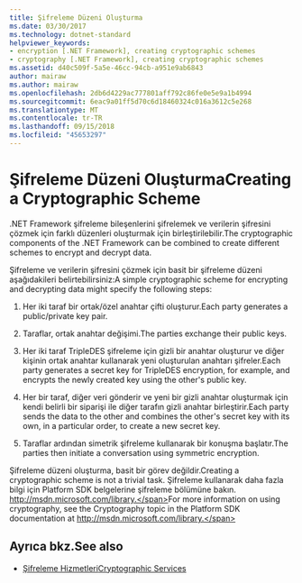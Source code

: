 ```yaml
---
title: Şifreleme Düzeni Oluşturma
ms.date: 03/30/2017
ms.technology: dotnet-standard
helpviewer_keywords:
- encryption [.NET Framework], creating cryptographic schemes
- cryptography [.NET Framework], creating cryptographic schemes
ms.assetid: d40c509f-5a5e-46cc-94cb-a951e9ab6843
author: mairaw
ms.author: mairaw
ms.openlocfilehash: 2db6d4229ac777801aff792c86fe0e5e9a1b4994
ms.sourcegitcommit: 6eac9a01ff5d70c6d18460324c016a3612c5e268
ms.translationtype: MT
ms.contentlocale: tr-TR
ms.lasthandoff: 09/15/2018
ms.locfileid: "45653297"
---
```

# <a name="creating-a-cryptographic-scheme"></a><span data-ttu-id="a15fe-102">Şifreleme Düzeni Oluşturma</span><span class="sxs-lookup"><span data-stu-id="a15fe-102">Creating a Cryptographic Scheme</span></span>
<span data-ttu-id="a15fe-103">.NET Framework şifreleme bileşenlerini şifrelemek ve verilerin şifresini çözmek için farklı düzenleri oluşturmak için birleştirilebilir.</span><span class="sxs-lookup"><span data-stu-id="a15fe-103">The cryptographic components of the .NET Framework can be combined to create different schemes to encrypt and decrypt data.</span></span>  
  
 <span data-ttu-id="a15fe-104">Şifreleme ve verilerin şifresini çözmek için basit bir şifreleme düzeni aşağıdakileri belirtebilirsiniz:</span><span class="sxs-lookup"><span data-stu-id="a15fe-104">A simple cryptographic scheme for encrypting and decrypting data might specify the following steps:</span></span>  
  
1.  <span data-ttu-id="a15fe-105">Her iki taraf bir ortak/özel anahtar çifti oluşturur.</span><span class="sxs-lookup"><span data-stu-id="a15fe-105">Each party generates a public/private key pair.</span></span>  
  
2.  <span data-ttu-id="a15fe-106">Taraflar, ortak anahtar değişimi.</span><span class="sxs-lookup"><span data-stu-id="a15fe-106">The parties exchange their public keys.</span></span>  
  
3.  <span data-ttu-id="a15fe-107">Her iki taraf TripleDES şifreleme için gizli bir anahtar oluşturur ve diğer kişinin ortak anahtar kullanarak yeni oluşturulan anahtarı şifreler.</span><span class="sxs-lookup"><span data-stu-id="a15fe-107">Each party generates a secret key for TripleDES encryption, for example, and encrypts the newly created key using the other's public key.</span></span>  
  
4.  <span data-ttu-id="a15fe-108">Her bir taraf, diğer veri gönderir ve yeni bir gizli anahtar oluşturmak için kendi belirli bir siparişi ile diğer tarafın gizli anahtar birleştirir.</span><span class="sxs-lookup"><span data-stu-id="a15fe-108">Each party sends the data to the other and combines the other's secret key with its own, in a particular order, to create a new secret key.</span></span>  
  
5.  <span data-ttu-id="a15fe-109">Taraflar ardından simetrik şifreleme kullanarak bir konuşma başlatır.</span><span class="sxs-lookup"><span data-stu-id="a15fe-109">The parties then initiate a conversation using symmetric encryption.</span></span>  
  
 <span data-ttu-id="a15fe-110">Şifreleme düzeni oluşturma, basit bir görev değildir.</span><span class="sxs-lookup"><span data-stu-id="a15fe-110">Creating a cryptographic scheme is not a trivial task.</span></span> <span data-ttu-id="a15fe-111">Şifreleme kullanarak daha fazla bilgi için Platform SDK belgelerine şifreleme bölümüne bakın. http://msdn.microsoft.com/library.</span><span class="sxs-lookup"><span data-stu-id="a15fe-111">For more information on using cryptography, see the Cryptography topic in the Platform SDK documentation at http://msdn.microsoft.com/library.</span></span>  
  
## <a name="see-also"></a><span data-ttu-id="a15fe-112">Ayrıca bkz.</span><span class="sxs-lookup"><span data-stu-id="a15fe-112">See also</span></span>

- [<span data-ttu-id="a15fe-113">Şifreleme Hizmetleri</span><span class="sxs-lookup"><span data-stu-id="a15fe-113">Cryptographic Services</span></span>](../../../docs/standard/security/cryptographic-services.md)

